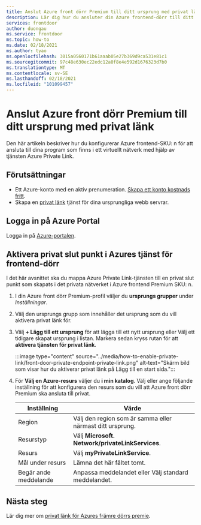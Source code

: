 ```yaml
---
title: Anslut Azure front dörr Premium till ditt ursprung med privat länk
description: Lär dig hur du ansluter din Azure frontend-dörr till ditt ursprung med privat länk-tjänsten med hjälp av Azure Portal.
services: frontdoor
author: duongau
ms.service: frontdoor
ms.topic: how-to
ms.date: 02/18/2021
ms.author: tyao
ms.openlocfilehash: 3015a0560171b61aaab05e27b369d9ca531e81c1
ms.sourcegitcommit: 97c48e630ec22edc12a0f8e4e592d1676323d7b0
ms.translationtype: MT
ms.contentlocale: sv-SE
ms.lasthandoff: 02/18/2021
ms.locfileid: "101099457"
---
```

# <a name="connect-azure-front-door-premium-to-your-origin-with-private-link"></a>Anslut Azure front dörr Premium till ditt ursprung med privat länk

Den här artikeln beskriver hur du konfigurerar Azure frontend-SKU: n för att ansluta till dina program som finns i ett virtuellt nätverk med hjälp av tjänsten Azure Private Link.

## <a name="prerequisites"></a>Förutsättningar

* Ett Azure-konto med en aktiv prenumeration. [Skapa ett konto kostnads fritt](https://azure.microsoft.com/free/?WT.mc_id=A261C142F).
* Skapa en [privat länk](../../private-link/create-private-link-service-portal.md) tjänst för dina ursprungliga webb servrar.

## <a name="sign-in-to-the-azure-portal"></a>Logga in på Azure Portal

Logga in på [Azure-portalen](https://portal.azure.com).

## <a name="enable-private-endpoint-in-azure-front-door-service"></a>Aktivera privat slut punkt i Azures tjänst för frontend-dörr

I det här avsnittet ska du mappa Azure Private Link-tjänsten till en privat slut punkt som skapats i det privata nätverket i Azure frontend Premium SKU: n. 

1. I din Azure front dörr Premium-profil väljer du **ursprungs grupper** under *Inställningar*.

1. Välj den ursprungs grupp som innehåller det ursprung som du vill aktivera privat länk för.

1. Välj **+ Lägg till ett ursprung** för att lägga till ett nytt ursprung eller Välj ett tidigare skapat ursprung i listan. Markera sedan kryss rutan för att **aktivera tjänsten för privat länk**.

    :::image type="content" source="../media/how-to-enable-private-link/front-door-private-endpoint-private-link.png" alt-text="Skärm bild som visar hur du aktiverar privat länk på Lägg till en start sida.":::

1. För **Välj en Azure-resurs** väljer du **i min katalog**. Välj eller ange följande inställning för att konfigurera den resurs som du vill att Azure front dörr Premium ska ansluta till privat.
    
    | Inställning | Värde |
    | ------- | ----- |
    | Region | Välj den region som är samma eller närmast ditt ursprung. |
    | Resurstyp | Välj **Microsoft. Network/privateLinkServices**. |
    | Resurs | Välj **myPrivateLinkService**. |
    | Mål under resurs | Lämna det här fältet tomt. |
    | Begär ande meddelande | Anpassa meddelandet eller Välj standard meddelandet. |

## <a name="next-steps"></a>Nästa steg

Lär dig mer om [privat länk för Azures främre dörrs premie](concept-private-link.md).
